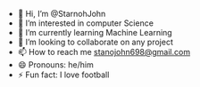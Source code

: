 - 👋 Hi, I’m @StarnohJohn
- 👀 I’m interested in computer Science
- 🌱 I’m currently learning Machine Learning
- 💞️ I’m looking to collaborate on any project
- 📫 How to reach me stanojohn698@gmail.com
- 😄 Pronouns: he/him
- ⚡ Fun fact: I love football

<!---
StarnohJohn/StarnohJohn is a ✨ special ✨ repository because its `README.md` (this file) appears on your GitHub profile.
You can click the Preview link to take a look at your changes.
--->
